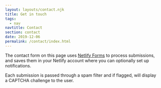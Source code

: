 ```yaml
---
layout: layouts/contact.njk
title: Get in touch
tags:
  - nav
navtitle: Contact
section: contact
date: 2019-12-06
permalink: /contact/index.html
---
```

The contact form on this page uses [Netlify Forms](https://www.netlify.com/docs/form-handling/) to process submissions, and saves them in your Netlify account where you can optionally set up notifications. 

Each submission is passed through a spam filter and if flagged, will display a CAPTCHA challenge to the user.

